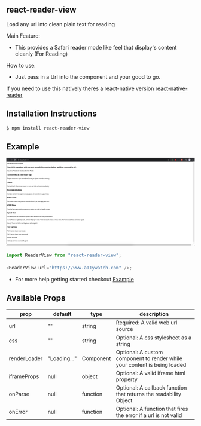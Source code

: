 ## react-reader-view

Load any url into clean plain text for reading

Main Feature:

- This provides a Safari reader mode like feel that display's content cleanly (For Reading)

How to use:

- Just pass in a Url into the component and your good to go.

If you need to use this natively theres a react-native version [react-native-reader](https://github.com/j-mendez/react-native-reader)

## Installation Instructions

```bash
$ npm install react-reader-view
```

## Example

![Example App](https://raw.githubusercontent.com/A11yWatch/Project-Screenshots/master/react-reader.png)

```typescript
import ReaderView from "react-reader-view";

<ReaderView url="https://www.a11ywatch.com" />;
```

- For more help getting started checkout [Example](https://github.com/A11yWatch/react-reader-example-project)

## Available Props

| prop         | default      | type      | description                                                               |
| ------------ | ------------ | --------- | ------------------------------------------------------------------------- |
| url          | ""           | string    | Required: A valid web url source                                          |
| css          | ""           | string    | Optional: A css stylesheet as a string                                    |
| renderLoader | "Loading..." | Component | Optional: A custom component to render while your content is being loaded |
| iframeProps  | null         | object    | Optional: A valid iframe html property                                    |
| onParse      | null         | function  | Optional: A callback function that returns the readability Object         |
| onError      | null         | function  | Optional: A function that fires the error if a url is not valid           |
